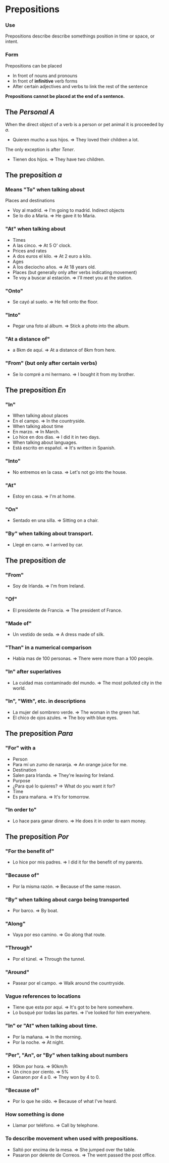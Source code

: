 # Prepositions

### Use
Prepositions describe describe somethings position in time or space, or intent.

### Form
Prepositions can be placed
 - In front of nouns and pronouns
 - In front of __infinitive__ verb forms
 - After certain adjectives and verbs to link the rest of the sentence

__Prepositions cannot be placed at the end of a sentence.__


## The _Personal A_
When the direct object of a verb is a person or pet animal it is proceeded by _a_.
 - Quieren mucho a sus hijos. => They loved their children a lot.

The only exception is after _Tener_.
 - Tienen dos hijos. => They have two children.



## The preposition _a_

### Means "To" when talking about
Places and destinations
  - Voy al madrid. => I'm going to madrid.
Indirect objects
  - Se lo dio a Maria. => He gave it to Maria.

### "At" when talking about
 - Times
  - A las cinco. => At 5 O' clock.
 - Prices and rates
  - A dos euros el kilo. => At 2 euro a kilo.
 - Ages
  - A los dieciocho años. => At 18 years old.
 - Places (but generally only after verbs indicating movement)
  - Te voy a buscar al estación. => I'll meet you at the station.

### "Onto"
 - Se cayó al suelo. => He fell onto the floor.

### "Into"
 - Pegar una foto al álbum. => Stick a photo into the album.

### "At a distance of"
 - a 8km de aquí. => At a distance of 8km from here.

### "From" (but only after certain verbs)
 - Se lo compré a mi hermano. => I bought it from my brother.


## The preposition _En_

### "In"
 - When talking about places
  - En el campo. => In the countryside.
 - When talking about time
  - En marzo. => In March.
  - Lo hice en dos días. => I did it in two days.
 - When talking about languages.
  - Está escrito en español. => It's written in Spanish.

### "Into"
 - No entremos en la casa. => Let's not go into the house.

### "At"
 - Estoy en casa. => I'm at home.

### "On"
 - Sentado en una silla. => Sitting on a chair.

### "By" when talking about transport.
 - Llegé en carro. => I arrived by car.



## The preposition _de_

### "From"
 - Soy de Irlanda. => I'm from Ireland.

### "Of"
 - El presidente de Francia. => The president of France.

### "Made of"
 - Un vestido de seda. => A dress made of silk.

### "Than" in a numerical comparison
 - Había mas de 100 personas. => There were more than a 100 people.

### "In" after superlatives
 - La cuidad mas contaminado del mundo. => The most polluted city in the world.

### "In", "With", etc. in descriptions
 - La mujer del sombrero verde. => The woman in the green hat.
 - El chico de ojos azules. => The boy with blue eyes.



## The preposition _Para_

### "For" with a
 - Person
  - Para mí un zumo de naranja. => An orange juice for me.
 - Destination
  - Salen para Irlanda. => They're leaving for Ireland.
 - Purpose
  - ¿Para qué lo quieres? => What do you want it for?
 - Time
  - Es para mañana. => It's for tomorrow.

### "In order to"
 - Lo hace para ganar dinero. => He does it in order to earn money.


## The preposition _Por_

### "For the benefit of"
 - Lo hice por mis padres. => I did it for the benefit of my parents.

### "Because of"
 - Por la misma razón. => Because of the same reason.

### "By" when talking about cargo being transported
 - Por barco. => By boat.

### "Along"
 - Vaya por eso camino. => Go along that route.

### "Through"
 - Por el túnel. => Through the tunnel.

### "Around"
 - Pasear por el campo. => Walk around the countryside.

### Vague references to locations
 - Tiene que esta por aquí. => It's got to be here somewhere.
 - Lo busqué por todas las partes. => I've looked for him everywhere.

### "In" or "At" when talking about time.
 - Por la mañana. => In the morning.
 - Por la noche. => At night.

### "Per", "An", or "By" when talking about numbers
 - 90km por hora. => 90km/h
 - Un cinco por ciento. => 5%
 - Ganaron por 4 a 0. => They won by 4 to 0.

### "Because of"
 - Por lo que he oído. => Because of what I've heard.

### How something is done
 - Llamar por teléfono. => Call by telephone.

### To describe movement when used with prepositions.
 - Saltó por encima de la mesa. => She jumped over the table.
 - Pasaron por delente de Correos. => The went passed the post office.

